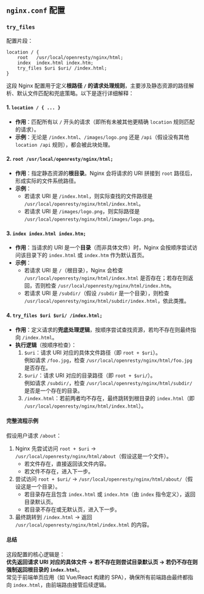 ## `nginx.conf` 配置



### `try_files`

配置片段：

```nginx
location / {
    root   /usr/local/openresty/nginx/html;
    index  index.html index.htm;
    try_files $uri $uri/ /index.html;
}
```

这段 Nginx 配置用于定义**根路径 `/` 的请求处理规则**，主要涉及静态资源的路径解析、默认文件匹配和兜底策略。以下是逐行详细解释：


#### **1. `location / { ... }`**
- **作用**：匹配所有以 `/` 开头的请求（即所有未被其他更精确 `location` 规则匹配的请求）。
- **示例**：无论是 `/index.html`、`/images/logo.png` 还是 `/api`（假设没有其他 `location /api` 规则），都会被此块处理。


#### **2. `root /usr/local/openresty/nginx/html;`**
- **作用**：指定静态资源的**根目录**。Nginx 会将请求的 URI 拼接到 `root` 路径后，形成实际的文件系统路径。
- **示例**：
  - 若请求 URI 是 `/index.html`，则实际查找的文件路径是 `/usr/local/openresty/nginx/html/index.html`。
  - 若请求 URI 是 `/images/logo.png`，则实际路径是 `/usr/local/openresty/nginx/html/images/logo.png`。


#### **3. `index index.html index.htm;`**
- **作用**：当请求的 URI 是一个**目录**（而非具体文件）时，Nginx 会按顺序尝试访问该目录下的 `index.html` 或 `index.htm` 作为默认首页。
- **示例**：
  - 若请求 URI 是 `/`（根目录），Nginx 会检查 `/usr/local/openresty/nginx/html/index.html` 是否存在；若存在则返回，否则检查 `/usr/local/openresty/nginx/html/index.htm`。
  - 若请求 URI 是 `/subdir/`（假设 `/subdir` 是一个目录），则检查 `/usr/local/openresty/nginx/html/subdir/index.html`，依此类推。


#### **4. `try_files $uri $uri/ /index.html;`**
- **作用**：定义请求的**兜底处理逻辑**，按顺序尝试查找资源，若均不存在则最终指向 `/index.html`。
- **执行逻辑**（按顺序检查）：
  1. `$uri`：请求 URI 对应的具体文件路径（即 `root + $uri`）。  
     例如请求 `/foo.jpg`，检查 `/usr/local/openresty/nginx/html/foo.jpg` 是否存在。
  2. `$uri/`：请求 URI 对应的目录路径（即 `root + $uri/`）。  
     例如请求 `/subdir/`，检查 `/usr/local/openresty/nginx/html/subdir/` 是否是一个存在的目录。
  3. `/index.html`：若前两者均不存在，最终跳转到根目录的 `index.html`（即 `/usr/local/openresty/nginx/html/index.html`）。


#### **完整流程示例**
假设用户请求 `/about`：
1. Nginx 先尝试访问 `root + $uri` → `/usr/local/openresty/nginx/html/about`（假设这是一个文件）。  
   - 若文件存在，直接返回该文件内容。
   - 若文件不存在，进入下一步。
2. 尝试访问 `root + $uri/` → `/usr/local/openresty/nginx/html/about/`（假设这是一个目录）。  
   - 若目录存在且包含 `index.html` 或 `index.htm`（由 `index` 指令定义），返回目录默认页。
   - 若目录不存在或无默认页，进入下一步。
3. 最终跳转到 `/index.html` → 返回 `/usr/local/openresty/nginx/html/index.html` 的内容。


#### **总结**
这段配置的核心逻辑是：  
**优先返回请求 URI 对应的具体文件 → 若不存在则尝试目录默认页 → 若仍不存在则强制返回根目录的 `index.html`**。  
常见于前端单页应用（如 Vue/React 构建的 SPA），确保所有前端路由最终都指向 `index.html`，由前端路由接管后续逻辑。